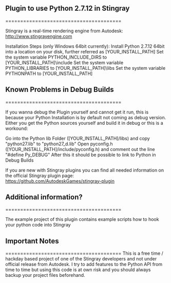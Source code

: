 ## Plugin to use Python 2.7.12 in Stingray
=======================================

Stingray is a real-time rendering engine from Autodesk:
http://www.stingrayengine.com

Installation Steps (only Windows 64bit currently):
Install Python 2.7.12 64bit into a location on your disk, further referred as [YOUR_INSTALL_PATH]
Set the system variable PYTHON_INCLUDE_DIRS to [YOUR_INSTALL_PATH]\include
Set the system variable PYTHON_LIBRARIES to [YOUR_INSTALL_PATH]\libs
Set the system variable PYTHONPATH to [YOUR_INSTALL_PATH]

## Known Problems in Debug Builds
=======================================

If you wanna debug the Plugin yourself and cannot get it run, this is because your Python
Installation is by default not coming as debug version. Either you get the Python sources
yourself and build it in debug or this is a workound:

Go into the Python lib Folder ([YOUR_INSTALL_PATH]/libs) and copy "python27.lib" to "python27_d.lib"
Open pyconfig.h ([YOUR_INSTALL_PATH]/include/pyconfig.h) and comment out the line "#define Py_DEBUG"
After this it should be possible to link to Python in Debug Builds

If you are new with Stingray plugins you can find all 
needed information on the official Stingray plugin page:
https://github.com/AutodeskGames/stingray-plugin

## Additional information?
=======================================

The example project of this plugin contains example scripts how to hook your python code into Stingray

## Important Notes
=======================================
This is a free time / hackday based project of one of the Stingray developers and not under official
release from Autodesk. I try to add features to the Python API from time to time but using this code
is at own risk and you should always backup your project files beforehand.
